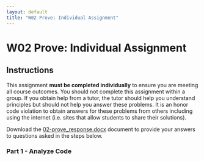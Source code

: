 ```yaml
---
layout: default
title: "W02 Prove: Individual Assignment"
---
```


# W02 Prove: Individual Assignment
## Instructions
This assignment **must be completed individually** to ensure you are meeting all course outcomes. You should not complete this assignment within a group. If you obtain help from a tutor, the tutor should help you understand principles but should not help you answer these problems. It is an honor code violation to obtain answers for these problems from others including using the internet (i.e. sites that allow students to share their solutions).

Download the [02-prove_response.docx](02-prove_response.docx) document to provide your answers to questions asked in the steps below.

### Part 1 - Analyze Code